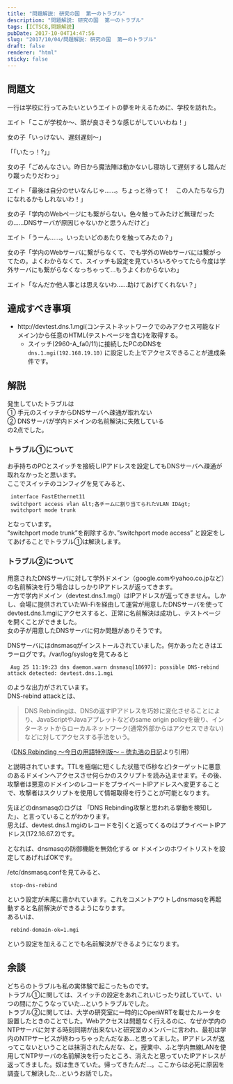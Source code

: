 ```yaml
---
title: "問題解説: 研究の国  第一のトラブル"
description: "問題解説: 研究の国  第一のトラブル"
tags: [ICTSC8,問題解説]
pubDate: 2017-10-04T14:47:56
slug: "2017/10/04/問題解説: 研究の国  第一のトラブル"
draft: false
renderer: "html"
sticky: false
---
```


<h2>問題文</h2>
<p>一行は学校に行ってみたいというエイトの夢を叶えるために、学校を訪れた。</p>
<p>エイト「ここが学校か～、頭が良さそうな感じがしていいわね！」</p>
<p>女の子「いっけない、遅刻遅刻〜」</p>
<p>「「いたっ！?」」</p>
<p>女の子「ごめんなさい。昨日から魔法陣は動かないし寝坊して遅刻するし踏んだり蹴ったりだわっ」</p>
<p>エイト「最後は自分のせいなんじゃ……。ちょっと待って！　この人たちなら力になれるかもしれないわ！」</p>
<p>女の子「学内のWebページにも繋がらない。色々触ってみたけど無理だったの……DNSサーバが原因じゃないかと思うんだけど」</p>
<p>エイト「うーん……。いったいどのあたりを触ってみたの？」</p>
<p>女の子「学内のWebサーバに繋がらなくて、でも学外のWebサーバには繋がってたの。よくわからなくて、スイッチも設定を見ていろいろやってたら今度は学外サーバにも繋がらなくなっちゃって…もうよくわからないわ」</p>
<p>エイト「なんだか他人事とは思えないわ……助けてあげてくれない？」</p>
<h2>達成すべき事項</h2>
<ul>
<li>http://devtest.dns.1.mgi(コンテストネットワークでのみアクセス可能なドメイン)から任意のHTML(テストページを含む)を取得する。
<ul>
<li>スイッチ(2960-A_fa0/11)に接続したPCのDNSを<code>dns.1.mgi(192.168.19.10)</code> に設定した上でアクセスできることが達成条件です。</li>
</ul>
</li>
</ul>
<h2>解説</h2>
<p>発生していたトラブルは<br />
 ① 手元のスイッチからDNSサーバへ疎通が取れない<br />
 ② DNSサーバが学内ドメインの名前解決に失敗している<br />
 の2点でした。</p>
<h3>トラブル①について</h3>
<p>お手持ちのPCとスイッチを接続しIPアドレスを設定してもDNSサーバへ疎通が取れなかったと思います。<br />
ここでスイッチのコンフィグを見てみると、</p>
<pre><code> interface FastEthernet11
 switchport access vlan &amp;lt;各チームに割り当てられたVLAN ID&amp;gt;
 switchport mode trunk</code></pre>
<p>となっています。<br />
 &#8220;switchport mode trunk&#8221;を削除するか、&#8221;switchport mode access&#8221; と設定をしてあげることでトラブル①は解決します。</p>
<h3>トラブル②について</h3>
<p>用意されたDNSサーバに対して学外ドメイン（google.comやyahoo.co.jpなど）の名前解決を行う場合はしっかりIPアドレスが返ってきます。<br />
 一方で学内ドメイン（devtest.dns.1.mgi）はIPアドレスが返ってきません。しかし、会場に提供されていたWi-Fiを経由して運営が用意したDNSサーバを使ってdevtest.dns.1.mgiにアクセスすると、正常に名前解決は成功し、テストページを開くことができました。<br />
 女の子が用意したDNSサーバに何か問題がありそうです。</p>
<p>DNSサーバにはdnsmasqがインストールされていました。何かあったときはエラーログです。/var/log/syslogを見てみると</p>
<pre><code> Aug 25 11:19:23 dns daemon.warn dnsmasq[18697]: possible DNS-rebind attack detected: devtest.dns.1.mgi</code></pre>
<p>のような出力がされています。<br />
 DNS-rebind attackとは、</p>
<blockquote><p>
  DNS Rebindingは、DNSの返すIPアドレスを巧妙に変化させることにより、JavaScriptやJavaアプレットなどのsame origin policyを破り、インターネットからローカルネットワーク(通常外部からはアクセスできない)などに対してアクセスする手法をいう。
</p></blockquote>
<p>（<a href="https://blog.tokumaru.org/2007/11/dns-rebinding.html?date=20071126#p01">DNS Rebinding ～今日の用語特別版～ &#8211; 徳丸浩の日記</a>より引用）</p>
<p>と説明されています。TTLを極端に短くした状態で(5秒など)ターゲットに悪意のあるドメインへアクセスさせ何らかのスクリプトを読み込ませます。その後、攻撃者は悪意のドメインのレコードをプライベートIPアドレスへ変更することで、攻撃者はスクリプトを使用して情報取得を行うことが可能となります。</p>
<p>先ほどのdnsmasqのログは 「DNS Rebinding攻撃と思われる挙動を検知した」、と言っていることがわかります。<br />
 思えば、devtest.dns.1.mgiのレコードを引くと返ってくるのはプライベートIPアドレス(172.16.67.2)です。</p>
<p>となれば、dnsmasqの防御機能を無効化する or ドメインのホワイトリストを設定してあげればOKです。</p>
<p>/etc/dnsmasq.confを見てみると、</p>
<pre><code> stop-dns-rebind</code></pre>
<p>という設定が末尾に書かれています。これをコメントアウトしdnsmasqを再起動すると名前解決ができるようになります。<br />
 あるいは、</p>
<pre><code> rebind-domain-ok=1.mgi</code></pre>
<p>という設定を加えることでも名前解決ができるようになります。</p>
<h2>余談</h2>
<p>どちらのトラブルも私の実体験で起こったものです。<br />
 トラブル①に関しては、スイッチの設定をあれこれいじったり試していて、いつの間にかこうなっていた…というトラブルでした。<br />
 トラブル②に関しては、大学の研究室に一時的にOpenWRTを載せたルータを設置したときのことでした。Webアクセスは問題なく行えるのに、なぜか学内のNTPサーバに対する時刻同期が出来ないと研究室のメンバーに言われ、最初は学内のNTPサービスが終わっちゃったんだなあ…と思ってました。IPアドレスが返ってこないということは抹消されたんだな、と。授業中、ふと学内無線LANを使用してNTPサーバの名前解決を行ったところ、消えたと思っていたIPアドレスが返ってきました。奴は生きていた。帰ってきたんだ…。ここからは必死に原因を調査して解決した…というお話でした。</p>
